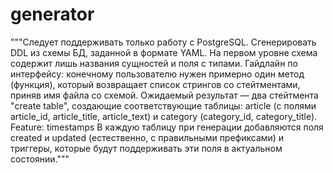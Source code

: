 # generator

"""Следует поддерживать только работу с PostgreSQL.
Сгенерировать DDL из схемы БД, заданной в формате YAML. На первом уровне
схема содержит лишь названия сущностей и поля с типами.
Гайдлайн по интерфейсу: конечному пользователю нужен примерно один метод
(функция), который возвращает список стрингов со стейтментами, приняв имя файла
со схемой.
Ожидаемый результат — два стейтмента "create table", создающие соответствующие
таблицы: article (с полями article_id, article_title, article_text) и category
(category_id, category_title).
Feature: timestamps
В каждую таблицу при генерации добавляются поля created и updated (естественно,
с правильными префиксами) и триггеры, которые будут поддерживать эти поля в
актуальном состоянии."""

